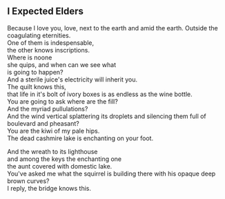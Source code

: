 I Expected Elders
-----------------
Because I love you, love, next to the earth and amid the earth. Outside the coagulating eternities.  
One of them is indespensable,  
the other knows inscriptions.  
Where is noone  
she quips, and when can we see what  
is going to happen?  
And a sterile juice's electricity will inherit you.  
The quilt knows this,  
that life in it's bolt of ivory boxes is as endless as the wine bottle.  
You are going to ask where are the fill?  
And the myriad pullulations?  
And the wind vertical splattering its droplets and silencing them full of  
boulevard and pheasant?  
You are the kiwi of my pale hips.  
The dead cashmire lake is enchanting on your foot.  
  
And the wreath to its lighthouse  
and among the keys the enchanting one  
the aunt covered with domestic lake.  
You've asked me what the squirrel is building there with his opaque deep brown curves?  
I reply, the bridge knows this.  
